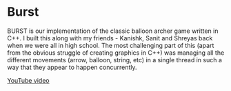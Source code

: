 # Burst
BURST is our implementation of the classic balloon archer game written in C++. I built this along with my friends - Kanishk, Sanit and Shreyas back when we were all in high school. The most challenging part of this (apart from the obvious struggle of creating graphics in C++) was managing all the different movements (arrow, balloon, string, etc) in a single thread in such a way that they appear to happen concurrently.

[YouTube video](https://www.youtube.com/watch?v=l4ZHKGMWeSc)
